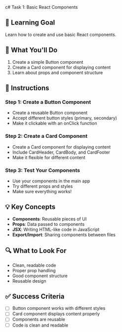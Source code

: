 c# Task 1: Basic React Components

## 🎯 Learning Goal
Learn how to create and use basic React components.

## 📝 What You'll Do
1. Create a simple Button component
2. Create a Card component for displaying content
3. Learn about props and component structure

## 🚀 Instructions

### Step 1: Create a Button Component
- Create a reusable Button component
- Accept different button styles (primary, secondary)
- Make it clickable with an onClick function

### Step 2: Create a Card Component
- Create a Card component for displaying content
- Include CardHeader, CardBody, and CardFooter
- Make it flexible for different content

### Step 3: Test Your Components
- Use your components in the main app
- Try different props and styles
- Make sure everything works!

## 💡 Key Concepts
- **Components**: Reusable pieces of UI
- **Props**: Data passed to components
- **JSX**: Writing HTML-like code in JavaScript
- **Export/Import**: Sharing components between files

## 🔍 What to Look For
- Clean, readable code
- Proper prop handling
- Good component structure
- Reusable design

## ✅ Success Criteria
- [ ] Button component works with different styles
- [ ] Card component displays content properly
- [ ] Components are reusable
- [ ] Code is clean and readable
